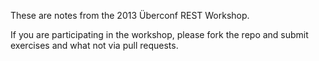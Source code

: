These are notes from the 2013 Überconf REST Workshop.

If you are participating in the workshop, please fork the repo
and submit exercises and what not via pull requests.